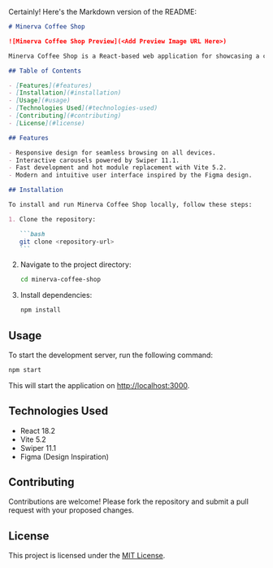 Certainly! Here's the Markdown version of the README:

````markdown
# Minerva Coffee Shop

![Minerva Coffee Shop Preview](<Add Preview Image URL Here>)

Minerva Coffee Shop is a React-based web application for showcasing a coffee shop's products and services. It utilizes the latest technologies such as React 18.2, Vite 5.2, and Swiper 11.1 to provide a modern and responsive user experience.

## Table of Contents

- [Features](#features)
- [Installation](#installation)
- [Usage](#usage)
- [Technologies Used](#technologies-used)
- [Contributing](#contributing)
- [License](#license)

## Features

- Responsive design for seamless browsing on all devices.
- Interactive carousels powered by Swiper 11.1.
- Fast development and hot module replacement with Vite 5.2.
- Modern and intuitive user interface inspired by the Figma design.

## Installation

To install and run Minerva Coffee Shop locally, follow these steps:

1. Clone the repository:

   ```bash
   git clone <repository-url>
   ```
````

2. Navigate to the project directory:

   ```bash
   cd minerva-coffee-shop
   ```

3. Install dependencies:

   ```bash
   npm install
   ```

## Usage

To start the development server, run the following command:

```bash
npm start
```

This will start the application on [http://localhost:3000](http://localhost:3000).

## Technologies Used

- React 18.2
- Vite 5.2
- Swiper 11.1
- Figma (Design Inspiration)

## Contributing

Contributions are welcome! Please fork the repository and submit a pull request with your proposed changes.

## License

This project is licensed under the [MIT License](https://opensource.org/licenses/MIT).
